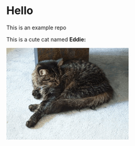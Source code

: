 # Hello

This is an example repo 


This is a cute cat named **Eddie:**

![This is a sleeping cat](./Sleeping-cat.gif)
